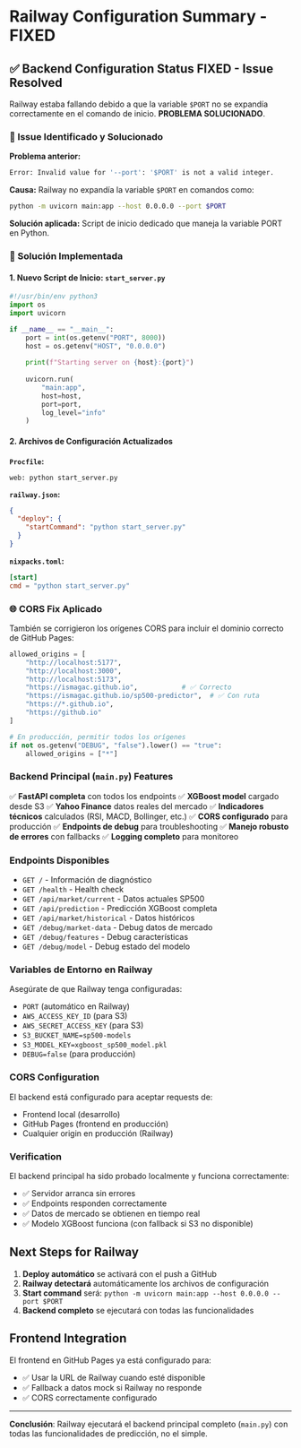 # Railway Configuration Summary - FIXED

## ✅ Backend Configuration Status FIXED - Issue Resolved

Railway estaba fallando debido a que la variable `$PORT` no se expandía correctamente en el comando de inicio. **PROBLEMA SOLUCIONADO**.

### 🚨 Issue Identificado y Solucionado

**Problema anterior:**
```bash
Error: Invalid value for '--port': '$PORT' is not a valid integer.
```

**Causa:** Railway no expandía la variable `$PORT` en comandos como:
```bash
python -m uvicorn main:app --host 0.0.0.0 --port $PORT
```

**Solución aplicada:** Script de inicio dedicado que maneja la variable PORT en Python.

### 🔧 Solución Implementada

#### 1. Nuevo Script de Inicio: `start_server.py`
```python
#!/usr/bin/env python3
import os
import uvicorn

if __name__ == "__main__":
    port = int(os.getenv("PORT", 8000))
    host = os.getenv("HOST", "0.0.0.0")
    
    print(f"Starting server on {host}:{port}")
    
    uvicorn.run(
        "main:app",
        host=host,
        port=port,
        log_level="info"
    )
```

#### 2. Archivos de Configuración Actualizados

**`Procfile`:**
```
web: python start_server.py
```

**`railway.json`:**
```json
{
  "deploy": {
    "startCommand": "python start_server.py"
  }
}
```

**`nixpacks.toml`:**
```toml
[start]
cmd = "python start_server.py"
```

### 🌐 CORS Fix Aplicado

También se corrigieron los orígenes CORS para incluir el dominio correcto de GitHub Pages:

```python
allowed_origins = [
    "http://localhost:5177",
    "http://localhost:3000", 
    "http://localhost:5173",
    "https://ismagac.github.io",           # ✅ Correcto
    "https://ismagac.github.io/sp500-predictor",  # ✅ Con ruta
    "https://*.github.io",
    "https://github.io"
]

# En producción, permitir todos los orígenes
if not os.getenv("DEBUG", "false").lower() == "true":
    allowed_origins = ["*"]
```

### Backend Principal (`main.py`) Features

✅ **FastAPI completa** con todos los endpoints
✅ **XGBoost model** cargado desde S3
✅ **Yahoo Finance** datos reales del mercado
✅ **Indicadores técnicos** calculados (RSI, MACD, Bollinger, etc.)
✅ **CORS configurado** para producción
✅ **Endpoints de debug** para troubleshooting
✅ **Manejo robusto de errores** con fallbacks
✅ **Logging completo** para monitoreo

### Endpoints Disponibles

- `GET /` - Información de diagnóstico
- `GET /health` - Health check
- `GET /api/market/current` - Datos actuales SP500
- `GET /api/prediction` - Predicción XGBoost completa
- `GET /api/market/historical` - Datos históricos
- `GET /debug/market-data` - Debug datos de mercado
- `GET /debug/features` - Debug características
- `GET /debug/model` - Debug estado del modelo

### Variables de Entorno en Railway

Asegúrate de que Railway tenga configuradas:
- `PORT` (automático en Railway)
- `AWS_ACCESS_KEY_ID` (para S3)
- `AWS_SECRET_ACCESS_KEY` (para S3)
- `S3_BUCKET_NAME=sp500-models`
- `S3_MODEL_KEY=xgboost_sp500_model.pkl`
- `DEBUG=false` (para producción)

### CORS Configuration

El backend está configurado para aceptar requests de:
- Frontend local (desarrollo)
- GitHub Pages (frontend en producción)
- Cualquier origin en producción (Railway)

### Verification

El backend principal ha sido probado localmente y funciona correctamente:
- ✅ Servidor arranca sin errores
- ✅ Endpoints responden correctamente
- ✅ Datos de mercado se obtienen en tiempo real
- ✅ Modelo XGBoost funciona (con fallback si S3 no disponible)

## Next Steps for Railway

1. **Deploy automático** se activará con el push a GitHub
2. **Railway detectará** automáticamente los archivos de configuración
3. **Start command** será: `python -m uvicorn main:app --host 0.0.0.0 --port $PORT`
4. **Backend completo** se ejecutará con todas las funcionalidades

## Frontend Integration

El frontend en GitHub Pages ya está configurado para:
- ✅ Usar la URL de Railway cuando esté disponible
- ✅ Fallback a datos mock si Railway no responde
- ✅ CORS correctamente configurado

---
**Conclusión**: Railway ejecutará el backend principal completo (`main.py`) con todas las funcionalidades de predicción, no el simple.
